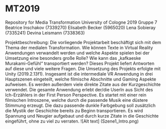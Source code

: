 # MT2019
Repository for Media Transformation University of Cologne 2019
Gruppe 7
Beatrice Inschakov (7339270)
Elisabeth Becker (5965020)
Lena Sobieray (7335241)
Devina Leismann (7338363)

Projektbeschreibung:
Die vorliegende Projektarbeit beschäftigt sich mit dem Thema der medialen Transformation. Wie können Texte in Virtual Reality Anwendungen verwandelt werden und welche Aspekte spielen bei der Umsetzung eine besonders große Rolle? Wie kann das „kafkaeske Murakami-Gefühl“ transportiert werden? Dieses Projekt liefert Antworten auf diese und viele weitere Fragen. Die Umsetzung des Projekts erfolgte mit Unity (2019.2.13f1).
Insgesamt ist die intermediale VR Anwendung in drei Hauptszenen eingeteilt, welche filmische Abschnitte und Gaming Aspekte aufweisen. Es werden außerdem viele direkte Zitate aus der Kurzgeschichte verwendet. Die gesamte Anwendung erlebt der/die UserIn aus Sicht des Ich-Erzählers in der First Person Perspective. 
Es startet mit einer rein filmischen Introszene, welche durch die passende Musik eine düstere Stimmung erzeugt. Die dazu passende dunkle Farbgebung soll zusätzlich die Mystik der Geschichte bereits zu Beginn transportieren. Es wird Spannung und Neugier aufgebaut und durch kurze Zitate in die Geschichte eingeführt, ohne zu viel zu verraten. 
![Alt text] (Szene1_Intro.png)
